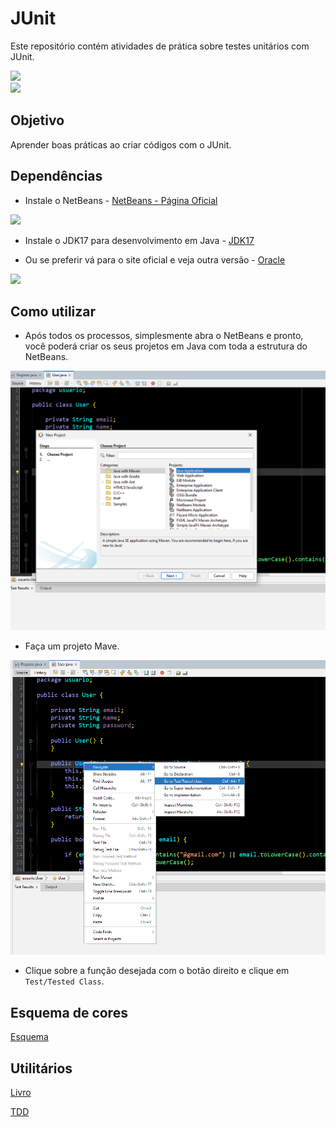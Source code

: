 # JUnit

Este repositório contém atividades de prática sobre testes unitários com JUnit.

<img src="https://upload.wikimedia.org/wikipedia/en/3/30/Java_programming_language_logo.svg" width="200" />

<br>

<img src="https://avatars.githubusercontent.com/u/874086?s=200&v=4" width="200" />

## Objetivo
Aprender boas práticas ao criar códigos com o  JUnit.

## Dependências

* Instale o NetBeans - [NetBeans - Página Oficial](https://netbeans.apache.org/front/main/index.html)

 
<img src="https://netbeans.apache.org/_/images/apache-netbeans.svg" width="200" />

* Instale o JDK17 para desenvolvimento em Java - [JDK17](https://download.oracle.com/java/17/archive/jdk-17.0.8_windows-x64_bin.exe)

* Ou se preferir vá para o site oficial e veja outra versão - [Oracle](https://www.oracle.com/br/java/technologies/downloads/)

 <img src="https://upload.wikimedia.org/wikipedia/commons/5/50/Oracle_logo.svg" width="500" />

## Como utilizar

* Após todos os processos, simplesmente abra o NetBeans e pronto, você poderá criar os seus projetos em Java com toda a estrutura do NetBeans.

<img src="img/mavenProject1.png" width="800" />
 
* Faça um projeto Mave.

<img src="img/testClassImg.png" width="800" />

* Clique sobre a função desejada com o botão direito e clique em `Test/Tested Class`.


## Esquema de cores

[Esquema](esquemaCoresNetBeans.pdf)

## Utilitários

[Livro](https://www.rondinha.rs.leg.br/restrito/upload/legislacao/4.pdf)

[TDD](https://www.kufunda.net/publicdocs/TDD.%20Desenvolvimento%20Guiado%20por%20Testes%20(Kent%20Beck).pdf)
